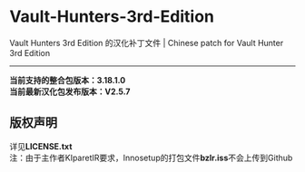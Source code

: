 # Vault-Hunters-3rd-Edition
Vault Hunters 3rd Edition 的汉化补丁文件 | Chinese patch for Vault Hunter 3rd Edition
***
**当前支持的整合包版本：3.18.1.0**  
**当前最新汉化包发布版本：V2.5.7**

## 版权声明
详见**LICENSE.txt**  
注：由于主作者KIparetIR要求，Innosetup的打包文件**bzlr.iss**不会上传到Github
